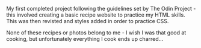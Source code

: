 My first completed project following the guidelines set by The Odin Project - this involved creating a basic recipe website to practice my HTML skills. This was then revisted and styles added in order to practice CSS.

None of these recipes or photos belong to me - I wish I was that good at cooking, but unfortunately everything I cook ends up charred...
